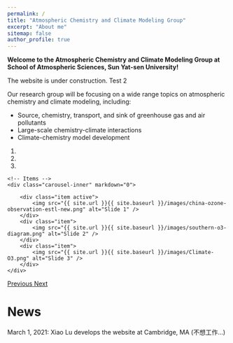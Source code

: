 ```yaml
---
permalink: /
title: "Atmospheric Chemistry and Climate Modeling Group"
excerpt: "About me"
sitemap: false
author_profile: true
---
```

**Welcome to the Atmospheric Chemistry and Climate Modeling Group at School of Atmospheric Sciences, Sun Yat-sen University!**

The website is under construction. Test 2

Our research group will be focusing on a wide range topics on atmospheric chemistry and climate modeling, including:
 - Source, chemistry, transport, and sink of greenhouse gas and air pollutants
 - Large-scale chemistry-climate interactions
 - Climate-chemistry model development

<div markdown="0" id="carousel" class="carousel slide" data-ride="carousel" data-interval="5000" data-pause="hover" >
    <!-- Menu -->
    <ol class="carousel-indicators">
        <li data-target="#carousel" data-slide-to="0" class="active"></li>
        <li data-target="#carousel" data-slide-to="1"></li>
        <li data-target="#carousel" data-slide-to="2"></li>
    </ol>

    <!-- Items -->
    <div class="carousel-inner" markdown="0">

        <div class="item active">
            <img src="{{ site.url }}{{ site.baseurl }}/images/china-ozone-observation-estl-new.png" alt="Slide 1" />
        </div>
        <div class="item">
            <img src="{{ site.url }}{{ site.baseurl }}/images/southern-o3-diagram.png" alt="Slide 2" />
        </div>
        <div class="item">
            <img src="{{ site.url }}{{ site.baseurl }}/images/Climate-O3.png" alt="Slide 3" />
        </div>
    </div>
  <a class="left carousel-control" href="#carousel" role="button" data-slide="prev">
    <span class="glyphicon glyphicon-chevron-left" aria-hidden="true"></span>
    <span class="sr-only">Previous</span>
  </a>
  <a class="right carousel-control" href="#carousel" role="button" data-slide="next">
    <span class="glyphicon glyphicon-chevron-right" aria-hidden="true"></span>
    <span class="sr-only">Next</span>
  </a>
</div>


News
======
March 1, 2021: Xiao Lu develops the website at Cambridge, MA (不想工作...)


